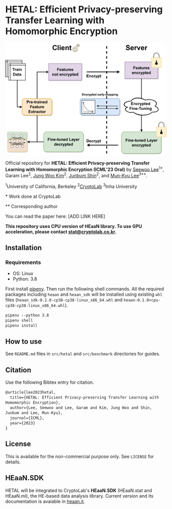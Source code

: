 # HETAL: Efficient Privacy-preserving Transfer Learning with Homomorphic Encryption

![Overall protocol of HETAL](hetal_protocol.png "HETAL")

Official repository for **HETAL: Efficient Privacy-preserving Transfer Learning with Homomorphic Encryption (ICML'23 Oral)** by [Seewoo Lee](https://seewoo5.github.io/)<sup>1*</sup>, Garam Lee<sup>2</sup>, [Jung Woo Kim](https://www.linkedin.com/in/jung-woo-kim-9a522469/)<sup>2</sup>, [Junbum Shin](https://www.linkedin.com/in/junbum-shin-8bb3a3247/)<sup>2</sup>, and [Mun-Kyu Lee](http://ucs.inha.ac.kr/)<sup>3**</sup>.

<sup>1</sup>University of California, Berkeley <sup>2</sup>[CryptoLab](https://www.cryptolab.co.kr/en/home/) <sup>3</sup>Inha University

\* Work done at CryptoLab

** Corresponding author

You can read the paper here: [ADD LINK HERE]

**This repository uses CPU version of HEaaN library. To use GPU acceleration, please contact stat@cryptolab.co.kr.**


## Installation

### Requirements

* OS: Linux
* Python: 3.8


First install [pipenv](https://pipenv.pypa.io/en/latest/). Then run the following shell commands.
All the required packages including `heaan` and `heaan_sdk` will be installed using existing `whl` files (`heaan_sdk-0.2.0-cp38-cp38-linux_x86_64.whl` and `heaan-0.1.0+cpu-cp38-cp38-linux_x86_64.whl`).
```
pipenv --python 3.8
pipenv shell
pipenv install
```

## How to use

See `README.md` files in `src/hetal` and `src/benchmark` directories for guides.


## Citation

Use the following Bibtex entry for citation.
```
@article{lee2023hetal,
  title={HETAL: Efficient Privacy-preserving Transfer Learning with Homomorphic Encryption},
  author={Lee, Seewoo and Lee, Garam and Kim, Jung Woo and Shin, Junbum and Lee, Mun-Kyu},
  journal={ICML},
  year={2023}
}
```

## License

This is available for the non-commercial purpose only. See `LICENSE` for details.


## HEaaN.SDK

HETAL will be integrated to CryptoLab's **HEaaN.SDK** (HEaaN.stat and HEaaN.ml), the HE-based data analysis library. Current version and its documentation is avaiable in [heaan.it](https://heaan.it/).

